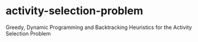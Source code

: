 # activity-selection-problem
Greedy, Dynamic Programming and Backtracking Heuristics for the Activity Selection Problem
